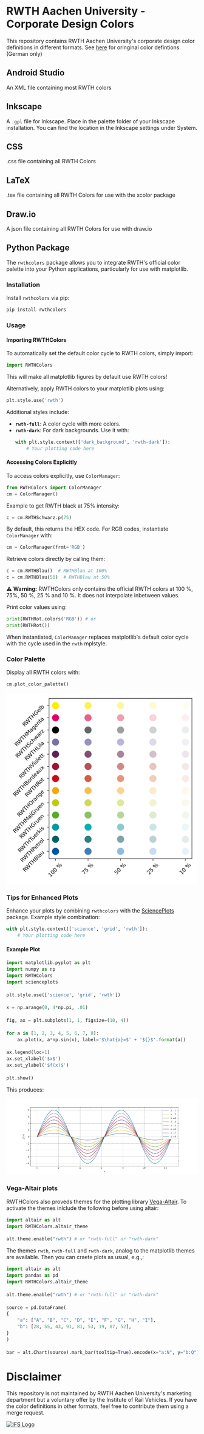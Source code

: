 # RWTH Aachen University - Corporate Design Colors

This repository contains RWTH Aachen University's corporate design color definitions in different formats.
See [here](https://www9.rwth-aachen.de/global/show_document.asp?id=aaaaaaaaaadpbhq) for oringinal color defintions (German only)

## Android Studio
An XML file containing most RWTH colors

## Inkscape
A `.gpl` file for Inkscape. Place in the palette folder of your Inkscape installation. You can find the location in the Inkscape settings under System.

## CSS
.css file containing all RWTH Colors

## LaTeX
.tex file containing all RWTH Colors for use with the xcolor package

## Draw.io
A json file containing all RWTH Colors for use with draw.io

## Python Package
The `rwthcolors` package allows you to integrate RWTH's official color palette into your Python applications, particularly for use with matplotlib.

### Installation

Install `rwthcolors` via pip:

```bash
pip install rwthcolors
```

### Usage

#### Importing RWTHColors

To automatically set the default color cycle to RWTH colors, simply import:

```python
import RWTHColors
```
This will make all matplotlib figures by default use RWTH colors!

Alternatively, apply RWTH colors to your matplotlib plots using:

```python
plt.style.use('rwth')
```

Additional styles include:
- **`rwth-full`**: A color cycle with more colors.
- **`rwth-dark`**: For dark backgrounds. Use it with:
  ```python
  with plt.style.context(['dark_background', 'rwth-dark']):
      # Your plotting code here
  ```

#### Accessing Colors Explicitly

To access colors explicitly, use `ColorManager`:

```python
from RWTHColors import ColorManager
cm = ColorManager()
```

Example to get RWTH black at 75% intensity:

```python
c = cm.RWTHSchwarz.p(75)
```

By default, this returns the HEX code. For RGB codes, instantiate `ColorManager` with:

```python
cm = ColorManager(frmt='RGB')
```

Retrieve colors directly by calling them:

```python
c = cm.RWTHBlau()  # RWTHBlau at 100%
c = cm.RWTHBlau(50)  # RWTHBlau at 50%
```
⚠️ **Warning:** RWTHColors only contains the official RWTH colors at 100 %, 75%, 50 %, 25 % and 10 %. It does not interpolate inbetween values.

Print color values using:

```python
print(RWTHRot.colors('RGB')) # or
print(RWTHRot())
```

When instantiated, `ColorManager` replaces matplotlib's default color cycle with the cycle used in the `rwth` mplstyle.

### Color Palette

Display all RWTH colors with:

```python
cm.plot_color_palette()
```

![Color Palette](Python/rwth-colors/tests/output/palette.png)

### Tips for Enhanced Plots

Enhance your plots by combining `rwthcolors` with the [SciencePlots](https://github.com/garrettj403/SciencePlots) package. Example style combination:

```python
with plt.style.context(['science', 'grid', 'rwth']):
    # Your plotting code here
```

#### Example Plot

```python
import matplotlib.pyplot as plt
import numpy as np
import RWTHColors
import scienceplots

plt.style.use(['science', 'grid', 'rwth'])

x = np.arange(0, 4*np.pi, .01)

fig, ax = plt.subplots(1, 1, figsize=(10, 4))

for a in [1, 2, 3, 4, 5, 6, 7, 8]:
    ax.plot(x, a*np.sin(x), label='$\hat{a}=$' + '${}$'.format(a))
    
ax.legend(loc=1)
ax.set_xlabel('$x$')
ax.set_ylabel('$f(x)$')

plt.show()
```

This produces:

![Example Plot](Python/rwth-colors/tests/output/plot.png)

### Vega-Altair plots
RWTHColors also proveds themes for the plotting library [Vega-Altair](https://altair-viz.github.io/). To activate the themes inlclude the following before using altair:

```python
import altair as alt
import RWTHColors.altair_theme

alt.theme.enable("rwth") # or "rwth-full" or "rwth-dark"
```

The themes `rwth`, `rwth-full` and `rwth-dark`, analog to the matplotlib themes are available. Then you can craete plots as usual, e.g.,:

```python
import altair as alt
import pandas as pd
import RWTHColors.altair_theme

alt.theme.enable("rwth") # or "rwth-full" or "rwth-dark"

source = pd.DataFrame(
{
    "a": ["A", "B", "C", "D", "E", "F", "G", "H", "I"],
    "b": [28, 55, 43, 91, 81, 53, 19, 87, 52],
}
)

bar = alt.Chart(source).mark_bar(tooltip=True).encode(x="a:N", y="b:Q").properties(title='Bar Chart')

```

<!-- CONTACT -->
# Disclaimer

This repository is not maintained by RWTH Aachen University's marketing department but a voluntary offer by the Institute of Rail Vehicles.
If you have the color definitions in other formats, feel free to contribute them using a merge request.

<div>  
<a href="">
    <img src="http://www.ifs.rwth-aachen.de/fileadmin/images/rwth_ifs_de_rgb.png" alt="IFS Logo" width="400">
  </a>
</div>

